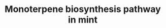---
annotations:
- type: Pathway Ontology
  value: monoterpene biosynthetic pathway
authors:
- VAishwarya
- Marvin M2
- DeSl
- Fehrhart
- Eweitz
description: Monoterpenes (C10) are the major group of compounds within the essential
  oils of the mint (Lamiaceae) family. Peppermint (Mentha × piperita)is considered
  a model system for the study of monoterpene metabolism, which main steps are depicted
  in this pathway.   This pathway is annotated well enough for data analysis, however
  please do not add the "Approved Version" tag yet, since this allocates the PW to
  the incorrect species (grape vs mint). The WikiPathways team is working on a solution.
last-edited: 2021-05-21
organisms:
- Vitis vinifera
redirect_from:
- /index.php/Pathway:WP4701
- /instance/WP4701
schema-jsonld:
- '@context': https://schema.org/
  '@id': https://wikipathways.github.io/pathways/WP4701.html
  '@type': Dataset
  creator:
    '@type': Organization
    name: WikiPathways
  description: Monoterpenes (C10) are the major group of compounds within the essential
    oils of the mint (Lamiaceae) family. Peppermint (Mentha × piperita)is considered
    a model system for the study of monoterpene metabolism, which main steps are depicted
    in this pathway.   This pathway is annotated well enough for data analysis, however
    please do not add the "Approved Version" tag yet, since this allocates the PW
    to the incorrect species (grape vs mint). The WikiPathways team is working on
    a solution.
  keywords:
  - 'Location Identifier: Mlong585_09230'
  - (-)-Limonene
  - (+)-Isomenthone
  - 'Homology to Canonical Genes: 99 % identity to Q9XHE7'
  - '---------L3H-4------------ '
  - 'Location Identifier: Mlong585_17629'
  - 'Expression Level in Glandular Trichomes[TPM]: 107'
  - 'Expression Level in Glandular Trichomes[TPM]: 1180'
  - (+)-cis-Isopulegone
  - 'Expression Level in Glandular Trichomes[TPM]: 137'
  - 'Number of Introns: 0'
  - 'Location Identifier: Mlong585_04859'
  - 'Homology to Canonical Genes: 99 % identity to Q6WAU1'
  - 'Expression Level in Glandular Trichomes[TPM]: 2475'
  - https://www.ncbi.nlm.nih.gov/protein/33950276
  - '---------PulR-L1------------ '
  - '---------L3H-3------------ '
  - '---------ISPD-L1------------ '
  - 'Location Identifier: Mlong585_36607'
  - https://www.ncbi.nlm.nih.gov/protein/34559416
  - PR
  - Geranyl diphosphate
  - Mlong585_09276
  - '---------LS-2------------ '
  - 'Homology to Canonical Genes: pseudogene (premature stop codon)'
  - 'Location Identifier: Mlong585_04873'
  - '---------MNR-L1------------ '
  - 'Expression Level in Glandular Trichomes[TPM]: 153'
  - 'Location Identifier: Mlong585_36605'
  - 'M. longifolia Chromosome: 2'
  - 'Number of Introns: 6'
  - 'Homology to Canonical Genes: 98% identity to Q40322'
  - '---------PulR-2------------ '
  - '---------MMR-L1------------ '
  - 'Location Identifier: Mlong585_30867'
  - 'Expression Level in Glandular Trichomes[TPM]: 5246'
  - 'Number of Introns: 1'
  - '---------L3H-1------------ '
  - 'Location Identifier: Mlong585_04858'
  - 'Homology to Canonical Genes: pseudogene (premature stop codon'
  - 'Location Identifier: Mlong585_09276'
  - 'Homology to Canonical Genes: 72 % identity to Q5C9I9'
  - (-)-trans-Isopiperitenol
  - 'M. longifolia Chromosome: 5'
  - '---------ISPD-L2------------ '
  - 'M. longifolia Chromosome: 11'
  - 'Location Identifier: Mlong585_17637'
  - '---------PulR-1------------ '
  - '---------PulR-3------------ '
  - 'M. longifolia Chromosome: 3'
  - 'Homology to Canonical Genes: 90 % identity to Q947B7'
  - 'Number of Introns: 2'
  - L3H
  - 'Homology to Canonical Genes: 92 % identity to Q6WAU0'
  - 'Expression Level in Glandular Trichomes[TPM]: n/a'
  - '---------LS-1------------ '
  - 'Location Identifier: Mlong585_36604'
  - 'Number of Introns: 4'
  - '---------L3H-2------------ '
  - MNR 1
  - '---------ISPD-1------------ '
  - MMR 2
  - CDH
  - 'Location Identifier: Mlong585_17628'
  - '---------ISPD-2------------ '
  - https://www.ncbi.nlm.nih.gov/protein/47933782
  - 'M. longifolia Chromosome: 9'
  - https://www.ncbi.nlm.nih.gov/protein/1023043139
  - ISPR
  - MFS
  - https://www.ncbi.nlm.nih.gov/protein/511636128
  - (-)-trans-Carveol
  - 'Homology to Canonical Genes: 94 % identity to Q6WAU1'
  - 'Homology to Canonical Genes: 97 % identity to Q9XHE7'
  - MMR 1
  - 'Location Identifier: Mlong585_05231'
  - (+)-Neomenthol
  - https://www.ncbi.nlm.nih.gov/protein/158979036
  - 'Location Identifier: Mlong585_06346'
  - 'Expression Level in Glandular Trichomes[TPM]: 20'
  - (-)-Menthol
  - '---------MFS-L1------------ '
  - 'Location Identifier: Mlong585_36608'
  - (-)-Isopiperitenone reductase
  - (+)-Neoisomenthol
  - 'Expression Level in Glandular Trichomes[TPM]: 2281'
  - https://www.ncbi.nlm.nih.gov/protein/148887811
  - (+)-Menthofuran
  - (+)-Isomenthol
  - 'Expression Level in Glandular Trichomes[TPM]: 127'
  - 'Homology to Canonical Genes: 98 %identity to Q5C9I9'
  - L6H
  - (-)-Menthone
  - (+)-Pulegone
  - 'Homology to Canonical Genes: 95 % identity to Q6WAU0'
  - (-)-Carvone
  - https://www.ncbi.nlm.nih.gov/protein/693445895
  - '---------ISPR-1------------ '
  - '---------ISPR-2------------ '
  - LS
  - 'Homology to Canonical Genes: 87 %identity to Q9XHE7'
  - MNR 2
  - 'Location Identifier: Mlong585_09229'
  - https://www.ncbi.nlm.nih.gov/protein/34559418
  - 'Location Identifier: Mlong585_17636'
  - ISPI
  - ISPD
  - 'Location Identifier: Mlong585_04874'
  - 'Expression Level in Glandular Trichomes[TPM]: 3116'
  license: CC0
  name: Monoterpene biosynthesis pathway in mint
seo: CreativeWork
title: Monoterpene biosynthesis pathway in mint
wpid: WP4701
---